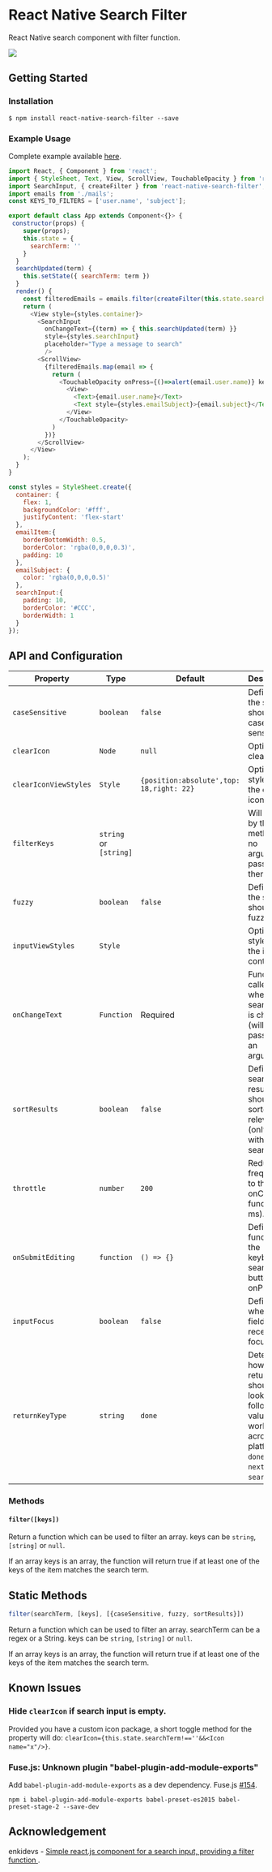 
# React Native Search Filter

React Native search component with filter function.

![](https://media.giphy.com/media/l3JDnn1QT0ANhltKw/giphy.gif)

## Getting Started

### Installation
`$ npm install react-native-search-filter --save`

### Example Usage
Complete example available [here](/example).

```js
import React, { Component } from 'react';
import { StyleSheet, Text, View, ScrollView, TouchableOpacity } from 'react-native';
import SearchInput, { createFilter } from 'react-native-search-filter';
import emails from './mails';
const KEYS_TO_FILTERS = ['user.name', 'subject'];

export default class App extends Component<{}> {
 constructor(props) {
    super(props);
    this.state = {
      searchTerm: ''
    }
  }
  searchUpdated(term) {
    this.setState({ searchTerm: term })
  }
  render() {
    const filteredEmails = emails.filter(createFilter(this.state.searchTerm, KEYS_TO_FILTERS))
    return (
      <View style={styles.container}>
        <SearchInput 
          onChangeText={(term) => { this.searchUpdated(term) }} 
          style={styles.searchInput}
          placeholder="Type a message to search"
          />
        <ScrollView>
          {filteredEmails.map(email => {
            return (
              <TouchableOpacity onPress={()=>alert(email.user.name)} key={email.id} style={styles.emailItem}>
                <View>
                  <Text>{email.user.name}</Text>
                  <Text style={styles.emailSubject}>{email.subject}</Text>
                </View>
              </TouchableOpacity>
            )
          })}
        </ScrollView>
      </View>
    );
  }
}

const styles = StyleSheet.create({
  container: {
    flex: 1,
    backgroundColor: '#fff',
    justifyContent: 'flex-start'
  },
  emailItem:{
    borderBottomWidth: 0.5,
    borderColor: 'rgba(0,0,0,0.3)',
    padding: 10
  },
  emailSubject: {
    color: 'rgba(0,0,0,0.5)'
  },
  searchInput:{
    padding: 10,
    borderColor: '#CCC',
    borderWidth: 1
  }
});
```

## API and Configuration

| Property | Type | Default | Description |
|-------------|----------|--------------|----------------------------------------------------------------|
|```caseSensitive```|```boolean```|```false```|Define if the search should be case sensitive.|
|```clearIcon```|```Node```|```null```|Optional clear icon. |
|```clearIconViewStyles```|```Style```|```{position:absolute',top: 18,right: 22}```|Optional styles for the clear icon view.|
|```filterKeys```|```string``` or ```[string]```||Will be use by the filter method if no argument is passed there.|
|```fuzzy```|```boolean```|```false```|Define if the search should be fuzzy.|
|```inputViewStyles```| ```Style``` | |Optional styles for the input container. |
| ```onChangeText``` | ```Function``` | Required| Function called when the search term is changed (will be passed as an argument).
|```sortResults```|```boolean```|```false```|Define if search results should be sorted by relevance (only works with fuzzy search).|
|```throttle```|```number```|```200```|Reduce call frequency to the onChange function (in ms).|
|```onSubmitEditing```|```function```|```() => {}```|Defines a function for the keyboard search button onPress.|
|```inputFocus```|```boolean```|```false```|Defines whether the field receives focus.|
|```returnKeyType```|```string```|```done```|Determines how the return key should look. The following values work across platforms: ```done```, ```go```, ```next```, ```search```, ```send```|

### Methods

#### ```filter([keys])```

Return a function which can be used to filter an array. keys can be ```string```, ```[string]``` or ```null```.

If an array keys is an array, the function will return true if at least one of the keys of the item matches the search term.

## Static Methods
```js
filter(searchTerm, [keys], [{caseSensitive, fuzzy, sortResults}])
```

Return a function which can be used to filter an array. searchTerm can be a regex or a String. keys can be ```string```, ```[string]``` or ```null```.

If an array keys is an array, the function will return true if at least one of the keys of the item matches the search term.

## Known Issues
### Hide ```clearIcon``` if search input is empty.
Provided you have a custom icon package, a short toggle method for the property will do: ```clearIcon={this.state.searchTerm!==''&&<Icon name="x"/>}```.
### Fuse.js: Unknown plugin "babel-plugin-add-module-exports"
Add ```babel-plugin-add-module-exports``` as a dev dependency. Fuse.js [#154](https://github.com/krisk/Fuse/issues/154).

```npm i babel-plugin-add-module-exports babel-preset-es2015 babel-preset-stage-2 --save-dev```

## Acknowledgement
enkidevs - [Simple react.js component for a search input, providing a filter function ](https://github.com/enkidevs/react-search-input).
